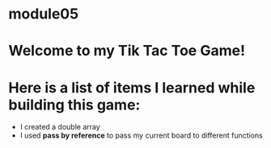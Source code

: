 # module05

# Welcome to my Tik Tac Toe Game!
# Here is a list of items I learned while building this game:
* I created a double array
* I used **pass by reference** to pass my current board to different functions

